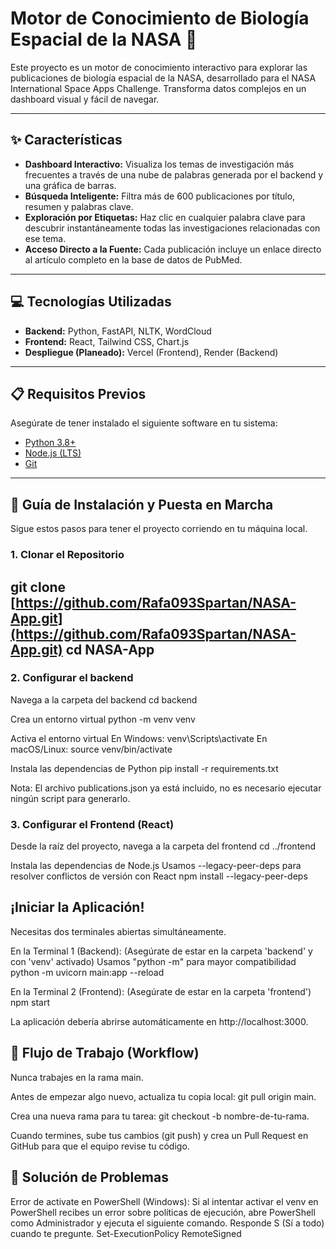 # Motor de Conocimiento de Biología Espacial de la NASA 🚀

Este proyecto es un motor de conocimiento interactivo para explorar las publicaciones de biología espacial de la NASA, desarrollado para el NASA International Space Apps Challenge. Transforma datos complejos en un dashboard visual y fácil de navegar.

---
## ✨ Características

* **Dashboard Interactivo:** Visualiza los temas de investigación más frecuentes a través de una nube de palabras generada por el backend y una gráfica de barras.
* **Búsqueda Inteligente:** Filtra más de 600 publicaciones por título, resumen y palabras clave.
* **Exploración por Etiquetas:** Haz clic en cualquier palabra clave para descubrir instantáneamente todas las investigaciones relacionadas con ese tema.
* **Acceso Directo a la Fuente:** Cada publicación incluye un enlace directo al artículo completo en la base de datos de PubMed.

---
## 💻 Tecnologías Utilizadas

* **Backend:** Python, FastAPI, NLTK, WordCloud
* **Frontend:** React, Tailwind CSS, Chart.js
* **Despliegue (Planeado):** Vercel (Frontend), Render (Backend)

---
## 📋 Requisitos Previos

Asegúrate de tener instalado el siguiente software en tu sistema:
* [Python 3.8+](https://www.python.org/downloads/)
* [Node.js (LTS)](https://nodejs.org/)
* [Git](https://git-scm.com/downloads)

---
## 🚀 Guía de Instalación y Puesta en Marcha

Sigue estos pasos para tener el proyecto corriendo en tu máquina local.

### 1. Clonar el Repositorio


git clone [https://github.com/Rafa093Spartan/NASA-App.git](https://github.com/Rafa093Spartan/NASA-App.git)
cd NASA-App
---
### 2. Configurar el backend

Navega a la carpeta del backend
cd backend

Crea un entorno virtual
python -m venv venv

Activa el entorno virtual
En Windows:
venv\Scripts\activate
En macOS/Linux:
source venv/bin/activate

Instala las dependencias de Python
pip install -r requirements.txt

Nota: El archivo publications.json ya está incluido, no es necesario ejecutar ningún script para generarlo.

### 3. Configurar el Frontend (React)

Desde la raíz del proyecto, navega a la carpeta del frontend
cd ../frontend

Instala las dependencias de Node.js
Usamos --legacy-peer-deps para resolver conflictos de versión con React
npm install --legacy-peer-deps

## ¡Iniciar la Aplicación!
Necesitas dos terminales abiertas simultáneamente.

En la Terminal 1 (Backend):
(Asegúrate de estar en la carpeta 'backend' y con 'venv' activado)
Usamos "python -m" para mayor compatibilidad
python -m uvicorn main:app --reload

En la Terminal 2 (Frontend):
(Asegúrate de estar en la carpeta 'frontend')
npm start

La aplicación debería abrirse automáticamente en http://localhost:3000.

## 🤝 Flujo de Trabajo (Workflow)
Nunca trabajes en la rama main.

Antes de empezar algo nuevo, actualiza tu copia local: git pull origin main.

Crea una nueva rama para tu tarea: git checkout -b nombre-de-tu-rama.

Cuando termines, sube tus cambios (git push) y crea un Pull Request en GitHub para que el equipo revise tu código.

## 🔧 Solución de Problemas
Error de activate en PowerShell (Windows): Si al intentar activar el venv en PowerShell recibes un error sobre políticas de ejecución, abre PowerShell como Administrador y ejecuta el siguiente comando. Responde S (Sí a todo) cuando te pregunte.
Set-ExecutionPolicy RemoteSigned
